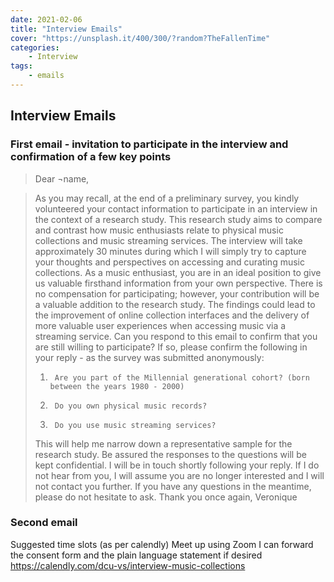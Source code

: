```yaml
---
date: 2021-02-06
title: "Interview Emails"
cover: "https://unsplash.it/400/300/?random?TheFallenTime"
categories: 
    - Interview
tags:
    - emails
---
```


## Interview Emails


### First email - invitation to participate in the interview and confirmation of a few key points

> Dear ¬name,

>As you may recall, at the end of a preliminary survey, you kindly volunteered your contact information to participate in an interview in the context of a research study. This research study aims to compare and contrast how music enthusiasts relate to physical music collections and music streaming services.
The interview will take approximately 30 minutes during which I will simply try to capture your thoughts and perspectives on accessing and curating music collections. As a music enthusiast, you are in an ideal position to give us valuable firsthand information from your own perspective.
There is no compensation for participating; however, your contribution will be a valuable addition to the research study. The findings could lead to the improvement of online collection interfaces and the delivery of more valuable user experiences when accessing music via a streaming service.
Can you respond to this email to confirm that you are still willing to participate?
If so, please confirm the following in your reply - as the survey was submitted anonymously:
>1)      Are you part of the Millennial generational cohort? (born between the years 1980 - 2000)
>2)      Do you own physical music records?
>3)      Do you use music streaming services?
>This will help me narrow down a representative sample for the research study. Be assured the responses to the questions will be kept confidential.
I will be in touch shortly following your reply. If I do not hear from you, I will assume you are no longer interested and I will not contact you further. If you have any questions in the meantime, please do not hesitate to ask.
Thank you once again,
Veronique


### Second email

Suggested time slots (as per calendly)
Meet up using Zoom
I can forward the consent form and the plain language statement if desired
https://calendly.com/dcu-vs/interview-music-collections
